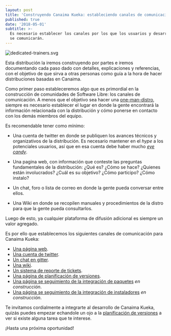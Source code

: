 ```yaml
---
layout: post
title: 'Construyendo Canaima Kueka: estableciendo canales de comunicación'
published: true
date: '2018-05-01'
subtitle: >-
  Es necesario establecer los canales por los que los usuarios y desarrolladores
  se comunicarán.
---
```


![dedicated-trainers.svg]({{site.baseurl}}/img/dedicated-trainers.svg)


Esta distribución la iremos construyendo por partes e iremos documentando cada paso dado con detalles, explicaciones y referencias, con el objetivo de que sirva a otras personas como guía a la hora de hacer distribuciones basadas en Canaima.

Como primer paso estableceremos algo que es primordial en la construcción de comunidades de Software Libre: los canales de comunicación. A menos que el objetivo sea hacer una [one-man-distro](http://monksblog-malspa.blogspot.com/2012/02/one-man-distro.html), siempre es necesario establecer el lugar en donde la gente encontrará la información relacionada con la distribución y cómo ponerse en contacto con los demás miembros del equipo.

Es recomendable tener como mínimo:

* Una cuenta de twitter en donde se publiquen los avances técnicos y organizativos de la distribución. Es necesario mantener en el *hype* a los potenciales usuarios, así que en esa cuenta debe haber mucho [*eye candy*](https://www.urbandictionary.com/define.php?term=eye%20candy).

* Una pagina web, con información que conteste las preguntas fundamentales de la distribución: ¿Qué es? ¿Cómo se hace? ¿Quienes están involucrados? ¿Cuál es su objetivo? ¿Cómo participo? ¿Cómo instalo?

* Un chat, foro o lista de correo en donde la gente pueda conversar entre ellos.

* Una Wiki en donde se recopilen manuales y procedimientos de la distro para que la gente pueda consultarlos.

Luego de esto, ya cualquier plataforma de difusión adicional es siempre un valor agregado.

Es por ello que establecemos los siguientes canales de comunicación para Canaima Kueka:

* [Una página web](https://canaimagnulinux.github.io/kueka/).
* [Una cuenta de twitter](https://twitter.com/CanaimaKueka).
* [Un chat en gitter](https://gitter.im/CanaimaGNULinux/kueka).
* [Una wiki](https://github.com/CanaimaGNULinux/kueka/wiki).
* [Un sistema de reporte de tickets](https://github.com/CanaimaGNULinux/kueka/issues).
* [Una página de planificación de versiones](https://github.com/orgs/CanaimaGNULinux/projects).
* [Una página se seguimiento de la integración de paquetes](https://canaimagnulinux.github.io/kueka/paquetes) *en construcción*.
* [Una página se seguimiento de la integración de instaladores](https://canaimagnulinux.github.io/kueka/instaladores) *en construcción*.

Te invitamos cordialmente a integrarte al desarrollo de Canaima Kueka, quizás puedes empezar echandole un ojo a la [planificación de versiones](https://github.com/CanaimaGNULinux/kueka/projects) a ver si existe alguna tarea que te interese.

¡Hasta una próxima oportunidad!
